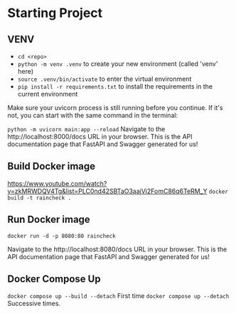 
# Starting Project


## VENV

- `cd <repo>`
- `python -m venv .venv` to create your new environment (called 'venv' here)
- `source .venv/bin/activate` to enter the virtual environment
- `pip install -r requirements.txt` to install the requirements in the current environment

Make sure your uvicorn process is still running before you continue. If it's not, you can start with the same command in the terminal:

`python -m uvicorn main:app --reload`
Navigate to the http://localhost:8000/docs URL in your browser. This is the API documentation page that FastAPI and Swagger generated for us!

## Build Docker image
https://www.youtube.com/watch?v=zkMRWDQV4Tg&list=PLC0nd42SBTaO3aajVi2FomC86q6TeRM_Y
`docker build -t raincheck .`

## Run Docker image
`docker run -d -p 8080:80 raincheck`

Navigate to the http://localhost:8080/docs URL in your browser. This is the API documentation page that FastAPI and Swagger generated for us!

## Docker Compose Up
`docker compose up --build --detach` First time
`docker compose up --detach` Successive times.